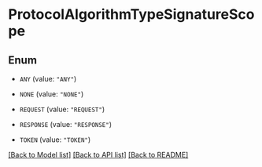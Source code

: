 # ProtocolAlgorithmTypeSignatureScope

## Enum


* `ANY` (value: `"ANY"`)

* `NONE` (value: `"NONE"`)

* `REQUEST` (value: `"REQUEST"`)

* `RESPONSE` (value: `"RESPONSE"`)

* `TOKEN` (value: `"TOKEN"`)


[[Back to Model list]](../README.md#documentation-for-models) [[Back to API list]](../README.md#documentation-for-api-endpoints) [[Back to README]](../README.md)


